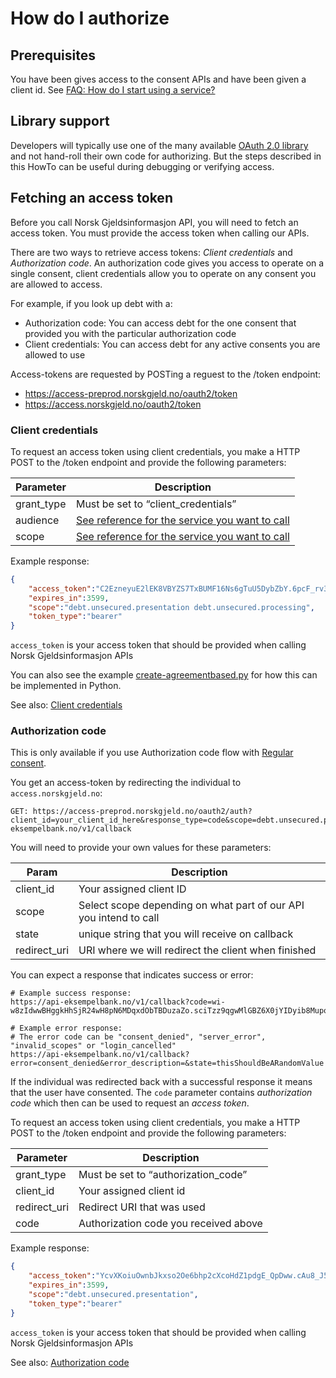 # How do I authorize

## Prerequisites

You have been gives access to the consent APIs and have been given a client id. See [FAQ: How do I start using a service?](../explanation/index.md#how-do-i-start)


## Library support

Developers will typically use one of the many available [OAuth 2.0 library](https://oauth.net/code/) and not hand-roll their own code for authorizing. But the steps described in this HowTo can be useful during debugging or verifying access.


## Fetching an access token

Before you call Norsk Gjeldsinformasjon API, you will need to fetch an access token. You must provide the access token when calling our APIs.

There are two ways to retrieve access tokens: *Client credentials* and *Authorization code*. An authorization code gives you access to operate on a single consent, client credentials allow you to operate on any consent you are allowed to access.

For example, if you look up debt with a:

- Authorization code: You can access debt for the one consent that provided you with the particular authorization code
- Client credentials: You can access debt for any active consents you are allowed to use

Access-tokens are requested by POSTing a reguest to the /token endpoint:

- https://access-preprod.norskgjeld.no/oauth2/token
- https://access.norskgjeld.no/oauth2/token


### Client credentials

To request an access token using client credentials, you make a HTTP POST to the /token endpoint and provide the following parameters:

| Parameter  | Description                                                                                                                |
|------------|----------------------------------------------------------------------------------------------------------------------------|
| grant_type | Must be set to “client_credentials”                                                                                        |
| audience   | [See reference for the service you want to call](../reference/index.md#reference-consent-authorization-audience-and-scope) |
| scope      | [See reference for the service you want to call](../reference/index.md#reference-consent-authorization-audience-and-scope) |

Example response:

```json
{
    "access_token":"C2EzneyuE2lEK8VBYZS7TxBUMF16Ns6gTuU5DybZbY.6pcF_rv3muje47_GDucYJrQZvDioc8O7oCmvKMZKHEg",
    "expires_in":3599,
    "scope":"debt.unsecured.presentation debt.unsecured.processing",
    "token_type":"bearer"
}
```

`access_token` is your access token that should be provided when calling Norsk Gjeldsinformasjon APIs

You can also see the example [create-agreementbased.py](../reference/assets/create-agreementbased.py) for how this can be implemented in Python.

See also: [Client credentials](https://oauth.net/2/grant-types/client-credentials/)


### Authorization code

This is only available if you use Authorization code flow with [Regular consent](../reference/index.md#regular-consent-flows).

You get an access-token by redirecting the individual to `access.norskgjeld.no`:

```
GET: https://access-preprod.norskgjeld.no/oauth2/auth?client_id=your_client_id_here&response_type=code&scope=debt.unsecured.presentation&state=thisShouldBeARandomValue&redirect_uri=https://api-eksempelbank.no/v1/callback
```

You will need to provide your own values for these parameters:

| Param        | Description                                                       |
|--------------|-------------------------------------------------------------------|
| client_id    | Your assigned client ID                                           |
| scope        | Select scope depending on what part of our API you intend to call |
| state        | unique string that you will receive on callback                   |
| redirect_uri | URI where we will redirect the client when finished               |

You can expect a response that indicates success or error:

```
# Example success response:
https://api-eksempelbank.no/v1/callback?code=wi-w8zIdwwBHggkHhSjR24wH8pN6MDqxdObTBDuzaZo.sciTzz9qgwMlGBZ6X0jYIDyib8MupoIp5gbIJBxnTCs&scope=debt.unsecured.presentation&state=thisShouldBeARandomValue

# Example error response:
# The error code can be "consent_denied", "server_error", "invalid_scopes" or "login_cancelled"
https://api-eksempelbank.no/v1/callback?error=consent_denied&error_description=&state=thisShouldBeARandomValue
```

If the individual was redirected back with a successful response it means that the user have consented. The `code` parameter contains _authorization code_ which then can be used to request an _access token_.

To request an access token using client credentials, you make a HTTP POST to the /token endpoint and provide the following parameters:

| Parameter    | Description                           |
|--------------|---------------------------------------|
| grant_type   | Must be set to “authorization_code”   |
| client_id    | Your assigned client id               |
| redirect_uri | Redirect URI that was used            |
| code         | Authorization code you received above |

Example response:

```json
{
    "access_token":"YcvXKoiuOwnbJkxso2Oe6bhp2cXcoHdZ1pdgE_QpDww.cAu8_J51evXtBQxfTMzkRA414_mOla1zryE1e_-r-1k",
    "expires_in":3599,
    "scope":"debt.unsecured.presentation",
    "token_type":"bearer"
}
```

`access_token` is your access token that should be provided when calling Norsk Gjeldsinformasjon APIs

See also: [Authorization code](https://oauth.net/2/grant-types/authorization-code/)
